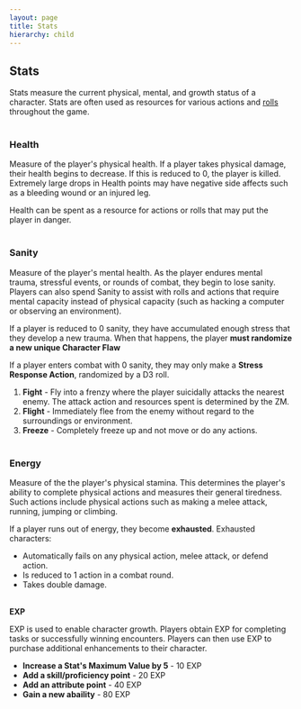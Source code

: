 ```yaml
---
layout: page
title: Stats
hierarchy: child
---
```




## Stats ##

Stats measure the current physical, mental, and growth status of a character. Stats are often used as resources for various actions and [rolls]({{site.baseurl}}/p0-rolls.html) throughout the game. 
<br/><br/>

### Health ###

Measure of the player's physical health. If a player takes physical damage, their health begins to decrease. If this is reduced to 0, the player is killed. Extremely large drops in Health points may have negative side affects such as a bleeding wound or an injured leg. 

Health can be spent as a resource for actions or rolls that may put the player in danger. 
<br/><br/>

### Sanity ###

Measure of the player's mental health. As the player endures mental trauma, stressful events, or rounds of combat, they begin to lose sanity. Players can also spend Sanity to assist with rolls and actions that require mental capacity instead of physical capacity (such as hacking a computer or observing an environment).

If a player is reduced to 0 sanity, they have accumulated enough stress that they develop a new trauma. When that happens, the player **must randomize a new unique Character Flaw** 

If a player enters combat with 0 sanity, they may only make a **Stress Response Action**, randomized by a D3 roll. 

1. **Fight** - Fly into a frenzy where the player suicidally attacks the nearest enemy. The attack action and resources spent is determined by the ZM.
2. **Flight** - Immediately flee from the enemy without regard to the surroundings or environment. 
3. **Freeze** - Completely freeze up and not move or do any actions. 
<br/><br/>

### Energy ###

Measure of the the player's physical stamina. This determines the player's ability to complete physical actions and measures their general tiredness. Such actions include physical actions such as making a melee attack, running, jumping or climbing.

If a player runs out of energy, they become **exhausted**. Exhausted characters:

- Automatically fails on any physical action, melee attack, or defend action.
- Is reduced to 1 action in a combat round. 
- Takes double damage.
<br/><br/>

**EXP**

EXP is used to enable character growth. Players obtain EXP for completing tasks or successfully winning encounters. Players can then use EXP to purchase additional enhancements to their character.

- **Increase a Stat's Maximum Value by 5** - 10 EXP
- **Add a skill/proficiency point** - 20 EXP
- **Add an attribute point** - 40 EXP
- **Gain a new abaility** - 80 EXP
<br/><br/>